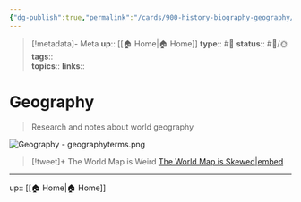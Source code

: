 ```yaml
---
{"dg-publish":true,"permalink":"/cards/900-history-biography-geography/geography-and-travel/geography/","title":"Geography"}
---
```


> [!metadata]- Meta
> **up**:: [[🏠 Home\|🏠 Home]]
> **type**:: #📝 
> **status**:: #📝/🌞
> **tags**::  
> **topics**:: 
> **links**::


# Geography

> Research and notes about world geography 

![Geography - geographyterms.png](/img/user/Extras/Attachments/Geography%20-%20geographyterms.png)


> [!tweet]+ The World Map is Weird
> [The World Map is Skewed|embed](https://twitter.com/tomaspueyo/status/1647026136298209281?s=61&t=gyRX2W0x81b80X8f34EMoQ)
> 

---
up:: [[🏠 Home\|🏠 Home]]

